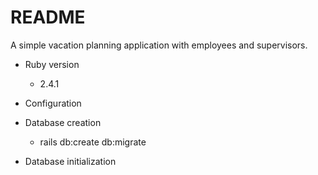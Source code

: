 # README

A simple vacation planning application with employees and supervisors.

* Ruby version
  - 2.4.1

* Configuration

* Database creation
  - rails db:create db:migrate
* Database initialization
